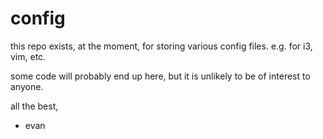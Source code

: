 # config

this repo exists, at the moment, for storing various config files.  e.g. for i3, vim, etc.

some code will probably end up here, but it is unlikely to be of interest to anyone.

all the best,

- evan
